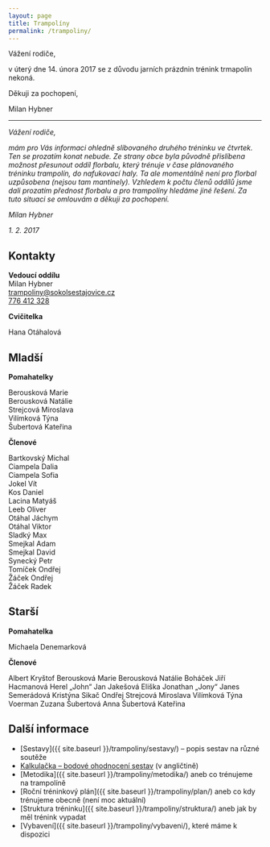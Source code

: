 ```yaml
---
layout: page
title: Trampolíny
permalink: /trampoliny/
---
```


Vážení rodiče,

v úterý dne 14. února 2017 se z důvodu jarních prázdnin trénink trmapolín nekoná.

Děkuji za pochopení,

Milan Hybner

---


_Vážení rodiče,_

_mám pro Vás informaci ohledně slibovaného druhého tréninku ve čtvrtek. Ten se prozatím konat nebude. Ze strany obce byla původně přislíbena možnost přesunout oddíl florbalu, který trénuje v čase plánovaného tréninku trampolín, do nafukovací haly. Ta ale momentálně není pro florbal uzpůsobena (nejsou tam mantinely). Vzhledem k počtu členů oddílů jsme dali prozatím přednost florbalu a pro trampolíny hledáme jiné řešení. Za tuto situaci se omlouvám a děkuji za pochopení._

_Milan Hybner_

_1\. 2. 2017_

## Kontakty

**Vedoucí oddílu**  
Milan Hybner  
[trampoliny@sokolsestajovice.cz](mailto:trampoliny@sokolsestajovice.cz)  
[776 412 328](tel:+420776412328)  

**Cvičitelka**  

Hana Otáhalová

## Mladší

**Pomahatelky**

Berousková Marie  
Berousková Natálie  
Strejcová Miroslava  
Vilímková Týna  
Šubertová Kateřina  

**Členové**

Bartkovský Michal  
Ciampela Dalia  
Ciampela Sofia  
Jokel Vít  
Kos Daniel  
Lacina Matyáš  
Leeb Oliver  
Otáhal Jáchym  
Otáhal Viktor  
Sladký Max  
Smejkal Adam  
Smejkal David  
Synecký Petr  
Tomíček Ondřej  
Žáček Ondřej  
Žáček Radek  

## Starší

**Pomahatelka**

Michaela Denemarková

**Členové**

Albert Kryštof
Berousková Marie
Berousková Natálie
Boháček Jiří
Hacmanová
Herel „John“ Jan
Jakešová Eliška
Jonathan „Jony“ Janes
Semerádová Kristýna
Sikač Ondřej
Strejcová Miroslava
Vilímková Týna
Voerman Zuzana
Šubertová Anna
Šubertová Kateřina


## Další informace

* [Sestavy]({{ site.baseurl }}/trampoliny/sestavy/) – popis sestav na různé soutěže
* [Kalkulačka – bodové ohodnocení sestav](https://ucdtramp.com/tariff) (v angličtině)
* [Metodika]({{ site.baseurl }}/trampoliny/metodika/) aneb co trénujeme na trampolíně
* [Roční tréninkový plán]({{ site.baseurl }}/trampoliny/plan/) aneb co kdy trénujeme obecně (není moc aktuální)
* [Struktura tréninku]({{ site.baseurl }}/trampoliny/struktura/) aneb jak by měl trénink vypadat
* [Vybavení]({{ site.baseurl }}/trampoliny/vybaveni/), které máme k dispozici